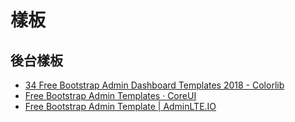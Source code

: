 # 樣板

## 後台樣板
* [34 Free Bootstrap Admin Dashboard Templates 2018 - Colorlib](https://colorlib.com/wp/free-bootstrap-admin-dashboard-templates/)
* [Free Bootstrap Admin Templates · CoreUI](https://coreui.io/)
* [Free Bootstrap Admin Template | AdminLTE.IO](https://adminlte.io/)
